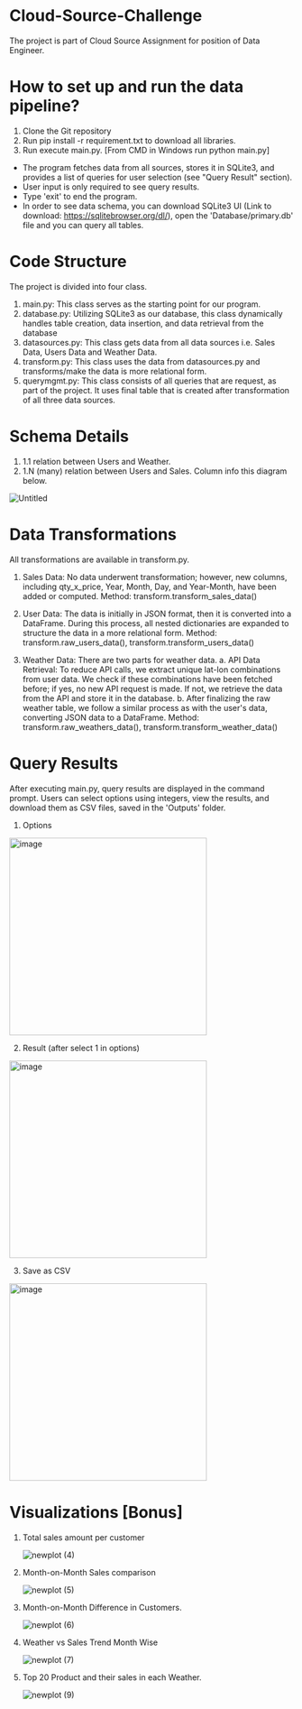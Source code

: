 # Cloud-Source-Challenge
The project is part of Cloud Source Assignment for position of Data Engineer.

# How to set up and run the data pipeline?
1. Clone the Git repository
2. Run pip install -r requirement.txt to download all libraries.
3. Run execute main.py. [From CMD in Windows run python main.py]

+ The program fetches data from all sources, stores it in SQLite3, and provides a list of queries for user selection (see "Query Result" section). 
+ User input is only required to see query results. 
+ Type 'exit' to end the program. 
+ In order to see data schema, you can download SQLite3 UI (Link to download: https://sqlitebrowser.org/dl/), open the 'Database/primary.db' file and you can query all tables.

# Code Structure
The project is divided into four class. 
1. main.py: This class serves as the starting point for our program.
2. database.py: Utilizing SQLite3 as our database, this class dynamically handles table creation, data insertion, and data retrieval from the database
3. datasources.py: This class gets data from all data sources i.e. Sales Data, Users Data and Weather Data.
4. transform.py: This class uses the data from datasources.py and transforms/make the data is more relational form.
5. querymgmt.py: This class consists of all queries that are request, as part of the project. It uses final table that is created after transformation of all three data sources.

# Schema Details
1. 1.1 relation between Users and Weather.
2. 1.N (many) relation between Users and Sales.
Column info this diagram below.

![Untitled](https://github.com/bilaltariq/Cloud-Source-Challenge/assets/10683094/16e2d5ae-3a64-4f5e-9e3f-4d51a8dfd60f)

# Data Transformations
All transformations are available in transform.py.

1. Sales Data: No data underwent transformation; however, new columns, including qty_x_price, Year, Month, Day, and Year-Month, have been added or computed.
Method: transform.transform_sales_data()

2. User Data: The data is initially in JSON format, then it is converted into a DataFrame. During this process, all nested dictionaries are expanded to structure the data in a more relational form.
Method: transform.raw_users_data(), transform.transform_users_data()

3. Weather Data: There are two parts for weather data.
   a. API Data Retrieval: To reduce API calls, we extract unique lat-lon combinations from user data. We check if these combinations have been fetched before; if yes, no new API request is made. If not, we retrieve the data from the API and store it in the database.
   b. After finalizing the raw weather table, we follow a similar process as with the user's data, converting JSON data to a DataFrame.
Method: transform.raw_weathers_data(), transform.transform_weather_data()

# Query Results
After executing main.py, query results are displayed in the command prompt. Users can select options using integers, view the results, and download them as CSV files, saved in the 'Outputs' folder.
1. Options

   
  <img width="350" alt="image" src="https://github.com/bilaltariq/Cloud-Source-Challenge/assets/10683094/45d19fc7-5ce2-4aea-92bf-3ad2e744aa4e">

2. Result (after select 1 in options)
   

  <img width="350" alt="image" src="https://github.com/bilaltariq/Cloud-Source-Challenge/assets/10683094/a5080a27-36e2-4c2f-bc98-a415fc4815d1">

3. Save as CSV


  <img width="350" alt="image" src="https://github.com/bilaltariq/Cloud-Source-Challenge/assets/10683094/c2ae32a6-befc-4c3b-a4bc-2f55f3dc642b">

# Visualizations [Bonus]

1. Total sales amount per customer
   
   ![newplot (4)](https://github.com/bilaltariq/Cloud-Source-Challenge/assets/10683094/21460892-0f11-41b5-9ab4-8037f6f7bec7)

2. Month-on-Month Sales comparison
   
   ![newplot (5)](https://github.com/bilaltariq/Cloud-Source-Challenge/assets/10683094/6a6053f9-a0c0-4dc5-bc75-f03c98fa92e5)

3. Month-on-Month Difference in Customers.
   
   ![newplot (6)](https://github.com/bilaltariq/Cloud-Source-Challenge/assets/10683094/36fcbd88-998c-4c94-bb96-dd12e666ec00)

4. Weather vs Sales Trend Month Wise
   
   ![newplot (7)](https://github.com/bilaltariq/Cloud-Source-Challenge/assets/10683094/73ac1d5f-0629-40c9-a35e-eeaa62fc5307)

5. Top 20 Product and their sales in each Weather.

   ![newplot (9)](https://github.com/bilaltariq/Cloud-Source-Challenge/assets/10683094/4c0b7a3c-32a5-4392-92b7-26832229ec93)



